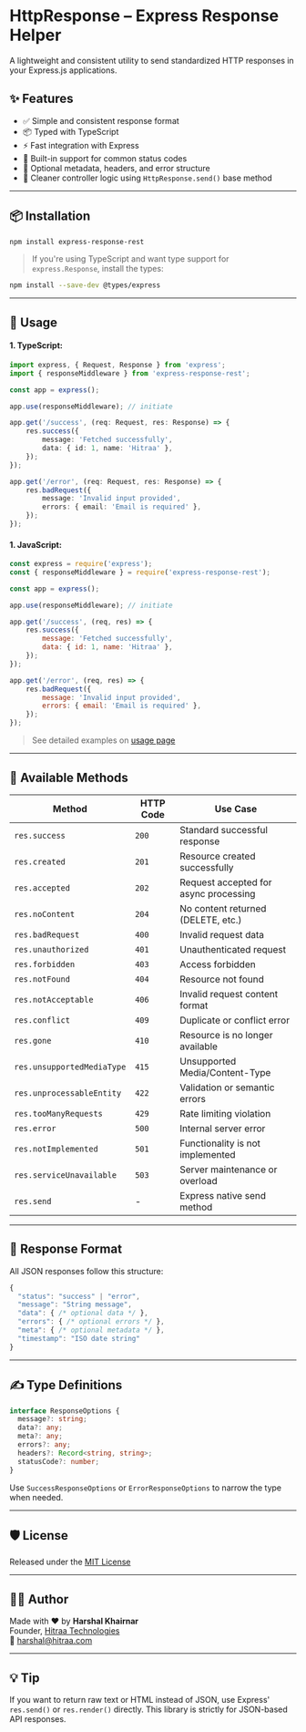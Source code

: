 # HttpResponse – Express Response Helper

A lightweight and consistent utility to send standardized HTTP responses in your Express.js applications.

## ✨ Features

- ✅ Simple and consistent response format
- 📦 Typed with TypeScript
- ⚡ Fast integration with Express
- 🔁 Built-in support for common status codes
- 🧩 Optional metadata, headers, and error structure
- 🧼 Cleaner controller logic using `HttpResponse.send()` base method

---

## 📦 Installation

```bash
npm install express-response-rest
````

> If you're using TypeScript and want type support for `express.Response`, install the types:

```bash
npm install --save-dev @types/express
```

---

## 🔧 Usage

#### 1. TypeScript:

```ts
import express, { Request, Response } from 'express';
import { responseMiddleware } from 'express-response-rest';

const app = express();

app.use(responseMiddleware); // initiate

app.get('/success', (req: Request, res: Response) => {
	res.success({
		message: 'Fetched successfully',
		data: { id: 1, name: 'Hitraa' },
	});
});

app.get('/error', (req: Request, res: Response) => {
	res.badRequest({
		message: 'Invalid input provided',
		errors: { email: 'Email is required' },
	});
});
```

#### 1. JavaScript:

```javascript
const express = require('express');
const { responseMiddleware } = require('express-response-rest');

const app = express();

app.use(responseMiddleware); // initiate

app.get('/success', (req, res) => {
	res.success({
		message: 'Fetched successfully',
		data: { id: 1, name: 'Hitraa' },
	});
});

app.get('/error', (req, res) => {
	res.badRequest({
		message: 'Invalid input provided',
		errors: { email: 'Email is required' },
	});
});
```

> See detailed examples on [usage page](docs/USAGE.md)

---

## 🧱 Available Methods

| Method                      | HTTP Code | Use Case                              |
| --------------------------- | --------- | ------------------------------------- |
| `res.success`               | `200`     | Standard successful response          |
| `res.created`               | `201`     | Resource created successfully         |
| `res.accepted`              | `202`     | Request accepted for async processing |
| `res.noContent`             | `204`     | No content returned (DELETE, etc.)    |
| `res.badRequest`            | `400`     | Invalid request data                  |
| `res.unauthorized`          | `401`     | Unauthenticated request               |
| `res.forbidden`             | `403`     | Access forbidden                      |
| `res.notFound`              | `404`     | Resource not found                    |
| `res.notAcceptable`         | `406`     | Invalid request content format        |
| `res.conflict`              | `409`     | Duplicate or conflict error           |
| `res.gone`                  | `410`     | Resource is no longer available       |
| `res.unsupportedMediaType`  | `415`     | Unsupported Media/Content-Type        |
| `res.unprocessableEntity`   | `422`     | Validation or semantic errors         |
| `res.tooManyRequests`       | `429`     | Rate limiting violation               |
| `res.error`                 | `500`     | Internal server error                 |
| `res.notImplemented`        | `501`     | Functionality is not implemented      |
| `res.serviceUnavailable`    | `503`     | Server maintenance or overload        |
| `res.send`                  | -         | Express native send method            |

---

## 🧾 Response Format

All JSON responses follow this structure:

```javascript
{
  "status": "success" | "error",
  "message": "String message",
  "data": { /* optional data */ },
  "errors": { /* optional errors */ },
  "meta": { /* optional metadata */ },
  "timestamp": "ISO date string"
}
```

---

## ✍️ Type Definitions

```ts
interface ResponseOptions {
  message?: string;
  data?: any;
  meta?: any;
  errors?: any;
  headers?: Record<string, string>;
  statusCode?: number;
}
```

Use `SuccessResponseOptions` or `ErrorResponseOptions` to narrow the type when needed.

---

## 🛡 License

Released under the [MIT License](LICENSE)

---

## 👨‍💻 Author
Made with ❤️ by **Harshal Khairnar**  
Founder, [Hitraa Technologies](https://hitraa.com)  
📧 [harshal@hitraa.com](mailto:harshal@hitraa.com)

---

## 💡 Tip

If you want to return raw text or HTML instead of JSON, use Express' `res.send()` or `res.render()` directly. This library is strictly for JSON-based API responses.
